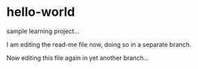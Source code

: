 # hello-world
sample learning project...

I am editing the read-me file now, doing so in a separate branch.

Now editing this file again in yet another branch...
